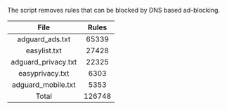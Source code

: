 The script removes rules that can be blocked by DNS based ad-blocking.


| File | Rules |
|:----:|:-----:|
| adguard_ads.txt | 65339 |
| easylist.txt | 27428 |
| adguard_privacy.txt | 22325 |
| easyprivacy.txt | 6303 |
| adguard_mobile.txt | 5353 |
| Total | 126748 |